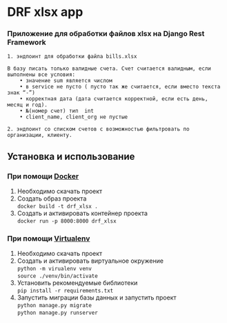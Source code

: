 # DRF xlsx app
### Приложение для обработки файлов xlsx на Django Rest Framework

```
1. эндпоинт для обработки файла bills.xlsx

В базу писать только валидные счета. Счет считается валидным, если выполнены все условия:
    • значение sum является числом
    • в service не пусто ( пусто так же считается, если вместо текста знак “-”)
    • корректная дата (дата считается корректной, если есть день, месяц и год).
    • №(номер счет) тип  int
    • client_name, client_org не пустые

2. эндпоинт со списком счетов с возможностью фильтровать по организации, клиенту.
```

## Установка и использование

### При помощи [Docker](https://docs.docker.com/)
1. Необходимо скачать проект  
2. Создать образ проекта  
   ```docker build -t drf_xlsx .```  
3. Создать и активировать контейнер проекта  
   ```docker run -p 8000:8000 drf_xlsx```

### При помощи [Virtualenv](https://virtualenv.pypa.io/en/latest/)
1. Необходимо скачать проект  
2. Создать и активировать виртуальное окружение  
   ```python -m virualenv venv```  
   ```source ./venv/bin/activate```
3. Установить рекомендуемые библиотеки  
  ```pip install -r requirements.txt```
4. Запустить миграции базы данных и запустить проект  
  ```python manage.py migrate```  
  ```python manage.py runserver```  
